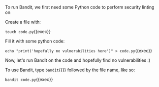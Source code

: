 To run Bandit, we first need some Python code to perform security linting on

Create a file with:

`touch code.py`{{exec}}

Fill it with some python code:

`echo "print('hopefully no vulnerabilities here')" > code.py`{{exec}}

Now, let's run Bandit on the code and hopefully find no vulnerabilities :)

To use Bandit, type `bandit`{{}} followed by the file name, like so:

`bandit code.py`{{exec}}